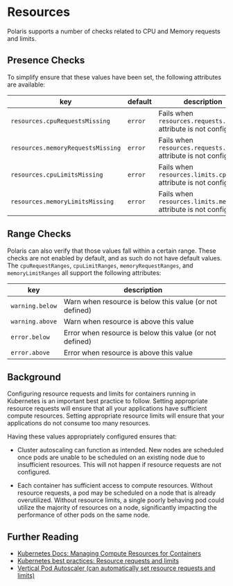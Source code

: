 # Resources

Polaris supports a number of checks related to CPU and Memory requests and limits.

## Presence Checks

To simplify ensure that these values have been set, the following attributes are available:

key | default | description
----|---------|------------
`resources.cpuRequestsMissing` | `error` | Fails when `resources.requests.cpu` attribute is not configured.
`resources.memoryRequestsMissing` | `error` | Fails when `resources.requests.memory` attribute is not configured.
`resources.cpuLimitsMissing` | `error` | Fails when `resources.limits.cpu` attribute is not configured.
`resources.memoryLimitsMissing` | `error` | Fails when `resources.limits.memory` attribute is not configured.

## Range Checks

Polaris can also verify that those values fall within a certain range. These checks are not enabled by default, and as such do not have default values. The `cpuRequestRanges`, `cpuLimitRanges`, `memoryRequestRanges`, and `memoryLimitRanges` all support the following attributes:

key | description
----|------------
`warning.below` | Warn when resource is below this value (or not defined)
`warning.above` | Warn when resource is above this value
`error.below` | Error when resource is below this value (or not defined)
`error.above` | Error when resource is above this value

## Background

Configuring resource requests and limits for containers running in Kubernetes is an important best practice to follow. Setting appropriate resource requests will ensure that all your applications have sufficient compute resources. Setting appropriate resource limits will ensure that your applications do not consume too many resources.

Having these values appropriately configured ensures that:

* Cluster autoscaling can function as intended. New nodes are scheduled once pods are unable to be scheduled on an existing node due to insufficient resources. This will not happen if resource requests are not configured.

* Each container has sufficient access to compute resources. Without resource requests, a pod may be scheduled on a node that is already overutilized. Without resource limits, a single poorly behaving pod could utilize the majority of resources on a node, significantly impacting the performance of other pods on the same node.

## Further Reading

- [Kubernetes Docs: Managing Compute Resources for Containers](https://kubernetes.io/docs/concepts/configuration/manage-compute-resources-container/)
- [Kubernetes best practices: Resource requests and limits](https://cloud.google.com/blog/products/gcp/kubernetes-best-practices-resource-requests-and-limits)
- [Vertical Pod Autoscaler (can automatically set resource requests and limits)](https://github.com/kubernetes/autoscaler/tree/master/vertical-pod-autoscaler)
